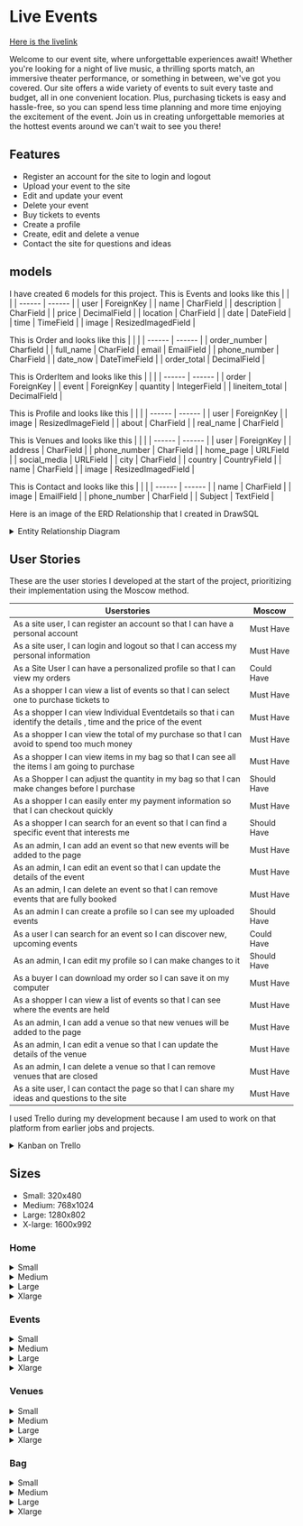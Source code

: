 # Live Events

[Here is the livelink](https://live-events-9e71b07dd75e.herokuapp.com/)

Welcome to our event site, where unforgettable experiences await! Whether you're looking for a night of live music, a thrilling sports match, an immersive theater performance, or something in between, we've got you covered. Our site offers a wide variety of events to suit every taste and budget, all in one convenient location. Plus, purchasing tickets is easy and hassle-free, so you can spend less time planning and more time enjoying the excitement of the event. Join us in creating unforgettable memories at the hottest events around we can't wait to see you there!

## Features

- Register an account for the site to login and logout
- Upload your event to the site
- Edit and update your event
- Delete your event
- Buy tickets to events
- Create a profile
- Create, edit and delete a venue
- Contact the site for questions and ideas

## models

I have created 6 models for this project. This is Events and looks like this
| | |
| ------ | ------ |
| user | ForeignKey |
| name | CharField |
| description | CharField |
| price | DecimalField |
| location | CharField |
| date | DateField |
| time | TimeField |
| image | ResizedImagedField |

This is Order and looks like this
| | |
| ------ | ------ |
| order_number | Charfield |
| full_name | CharField
| email | EmailField |
| phone_number | CharField |
| date_now | DateTimeField |
| order_total | DecimalField |

This is OrderItem and looks like this
| | |
| ------ | ------ |
| order | ForeignKey |
| event | ForeignKey
| quantity | IntegerField |
| lineitem_total | DecimalField |

This is Profile and looks like this
| | |
| ------ | ------ |
| user | ForeignKey |
| image | ResizedImageField |
| about | CharField |
| real_name | CharField |

This is Venues and looks like this
| | |
| ------ | ------ |
| user | ForeignKey |
| address | CharField |
| phone_number | CharField |
| home_page | URLField |
| social_media | URLField |
| city | CharField |
| country | CountryField |
| name | CharField |
| image | ResizedImagedField |

This is Contact and looks like this
| | |
| ------ | ------ |
| name | CharField |
| image | EmailField |
| phone_number | CharField |
| Subject | TextField |

Here is an image of the ERD Relationship that I created in DrawSQL

<details>
  <summary>Entity Relationship Diagram</summary>
  <img src="pictures/drawSQL.png" alt="Image description">
</details>

## User Stories

These are the user stories I developed at the start of the project, prioritizing their implementation using the Moscow method.

| Userstories                                                                                                          | Moscow      |
| -------------------------------------------------------------------------------------------------------------------- | ----------- |
| As a site user, I can register an account so that I can have a personal account                                      | Must Have   |
| As a site user, I can login and logout so that I can access my personal information                                  | Must Have   |
| As a Site User I can have a personalized profile so that I can view my orders                                        | Could Have  |
| As a shopper I can view a list of events so that I can select one to purchase tickets to                             | Must Have   |
| As a shopper I can view Individual Eventdetails so that i can identify the details , time and the price of the event | Must Have   |
| As a shopper I can view the total of my purchase so that I can avoid to spend too much money                         | Must Have   |
| As a shopper I can view items in my bag so that I can see all the items I am going to purchase                       | Must Have   |
| As a Shopper I can adjust the quantity in my bag so that I can make changes before I purchase                        | Should Have |
| As a shopper I can easily enter my payment information so that I can checkout quickly                                | Must Have   |
| As a shopper I can search for an event so that I can find a specific event that interests me                         | Should Have |
| As an admin, I can add an event so that new events will be added to the page                                         | Must Have   |
| As an admin, I can edit an event so that I can update the details of the event                                       | Must Have   |
| As an admin, I can delete an event so that I can remove events that are fully booked                                 | Must Have   |
| As an admin I can create a profile so I can see my uploaded events                                                   | Should Have |
| As a user I can search for an event so I can discover new, upcoming events                                           | Could Have  |
| As an admin, I can edit my profile so I can make changes to it                                                       | Should Have |
| As a buyer I can download my order so I can save it on my computer                                                   | Must Have   |
| As a shopper I can view a list of events so that I can see where the events are held | Must Have |
| As an admin, I can add a venue so that new venues will be added to the page | Must Have |
| As an admin, I can edit a venue so that I can update the details of the venue | Must Have |
| As an admin, I can delete a venue so that I can remove venues that are closed | Must Have |
| As a site user, I can contact the page so that I can share my ideas and questions to the site | Must Have |


I used Trello during my development because I am used to work on that platform from earlier jobs and projects.

<details>
  <summary>Kanban on Trello</summary>
  <img src="pictures/trello2.png" alt="Image description">
</details>

## Sizes

- Small: 320x480
- Medium: 768x1024
- Large: 1280x802
- X-large: 1600x992

### Home

<details>
  <summary>Small</summary>
  <img src="pictures/home_small_1.png" alt="Image description">
  <img src="pictures/home_small_2.png" alt="Image description">
  <img src="pictures/home_small_3.png" alt="Image description">
</details>

<details>
  <summary>Medium</summary>
  <img src="pictures/home_medium.png" alt="Image description">
</details>

<details>
  <summary>Large</summary>
  <img src="pictures/home_large.png" alt="Image description">
</details>

<details>
  <summary>Xlarge</summary>
  <img src="pictures/home_xlarge.png" alt="Image description">
</details>

### Events

<details>
  <summary>Small</summary>
  <img src="pictures/events_small_1.png" alt="Image description">
  <img src="pictures/events_small_2.png" alt="Image description">
</details>

<details>
  <summary>Medium</summary>
  <img src="pictures/events_medium_1.png" alt="Image description">
  <img src="pictures/events_medium_2.png" alt="Image description">
</details>

<details>
  <summary>Large</summary>
  <img src="pictures/events_large_1.png" alt="Image description">
  <img src="pictures/events_large_2.png" alt="Image description">
</details>

<details>
  <summary>Xlarge</summary>
  <img src="pictures/events_xlarge_1.png" alt="Image description">
  <img src="pictures/events_xlarge_2.png" alt="Image description">
</details>

### Venues

<details>
  <summary>Small</summary>
  <img src="pictures/venues_small_1.png" alt="Image description">
  <img src="pictures/venues_small_2.png" alt="Image description">
</details>

<details>
  <summary>Medium</summary>
  <img src="pictures/ven_med.png" alt="Image description">
</details>

<details>
  <summary>Large</summary>
  <img src="pictures/venues_large.png" alt="Image description">
</details>

<details>
  <summary>Xlarge</summary>
  <img src="pictures/venues_xlarge.png" alt="Image description">

</details>

### Bag 

<details>
  <summary>Small</summary>
  <img src="pictures/bag_small1.png" alt="Image description">
  <img src="pictures/bag_small2.png" alt="Image description">
  <img src="pictures/bag_small3.png" alt="Image description">
</details>

<details>
  <summary>Medium</summary>
  <img src="pictures/bag_medium1.png" alt="Image description">
  <img src="pictures/bag_medium2.png" alt="Image description">
</details>

<details>
  <summary>Large</summary>
  <img src="pictures/bag_large.png" alt="Image description">
</details>

<details>
  <summary>Xlarge</summary>
  <img src="pictures/bag_xlarge.png" alt="Image description">

### Empty Bag

<details>
  <summary>Small</summary>
  <img src="pictures/bag_empty_small.png" alt="Image description">
</details>

<details>
  <summary>Medium</summary>
  <img src="pictures/bag_empty_medium.png" alt="Image description">
</details>

<details>
  <summary>Large</summary>
  <img src="pictures/bag_empty_large.png" alt="Image description">
</details>

<details>
  <summary>Xlarge</summary>
  <img src="pictures/bag_empty_xlarge.png" alt="Image description">

###  Gallery

<details>
  <summary>Small</summary>
  <img src="pictures/gallery_small1.png" alt="Image description">
  <img src="pictures/gallery_small2.png" alt="Image description">
</details>

<details>
  <summary>Medium</summary>
  <img src="pictures/gallery_medium1.png" alt="Image description">
  <img src="pictures/gallery_medium2.png" alt="Image description">
</details>

<details>
  <summary>Large</summary>
  <img src="pictures/gallery_large1.png" alt="Image description">
  <img src="pictures/gallery_large2.png" alt="Image description">
</details>

<details>
  <summary>Xlarge</summary>
  <img src="pictures/gallery_xlarge1.png" alt="Image description">
  <img src="pictures/gallery_xlarge2.png" alt="Image description">

### Subscribe

<details>
  <summary>Small</summary>
  <img src="pictures/subscribe_small.png" alt="Image description">
  </details>

  <details>
  <summary>Medium</summary>
  <img src="pictures/subscribe_medium.png" alt="Image description">
  </details>


  <details>
  <summary>Large</summary>
  <img src="pictures/subscribe_large.png" alt="Image description">
  </details>

<details>
  <summary>Xlarge</summary>
  <img src="pictures/subscribe_xlarge.png" alt="Image description">
  </details>

### Login

<details>
  <summary>Small</summary>
  <img src="pictures/login_small.png" alt="Image description">
  </details>

  <details>
  <summary>Medium</summary>
  <img src="pictures/login_medium.png" alt="Image description">
  </details>

  <details>
  <summary>Large</summary>
  <img src="pictures/login_large.png" alt="Image description">
  </details>

<details>
  <summary>Xlarge</summary>
  <img src="pictures/login_xlarge.png" alt="Image description">
  </details>

### Logout

<details>
  <summary>Small</summary>
  <img src="pictures/signout_small.png" alt="Image description">
  </details>

  <details>
  <summary>Medium</summary>
  <img src="pictures/signout_medium.png" alt="Image description">
  </details>

  <details>
  <summary>Large</summary>
  <img src="pictures/signout_large.png" alt="Image description">
  </details>

<details>
  <summary>Xlarge</summary>
  <img src="pictures/signout_xlarge.png" alt="Image description">
  </details>

### Signup

<details>
  <summary>Small</summary>
  <img src="pictures/signup_small1.png" alt="Image description">
    <img src="pictures/signup_small2z.png" alt="Image description">
  </details>

  <details>
  <summary>Medium</summary>
  <img src="pictures/signup_medium.png" alt="Image description">
  </details>

  <details>
  <summary>Large</summary>
  <img src="pictures/signup_large.png" alt="Image description">
  </details>

<details>
  <summary>Xlarge</summary>
  <img src="pictures/signup_xlarge.png" alt="Image description">
  </details>
  
### Profile

<details>
  <summary>Small</summary>
  <img src="pictures/profile_small_1.png" alt="Image description">
    <img src="pictures/profile_small_2.png" alt="Image description">
  </details>

  <details>
  <summary>Medium</summary>
  <img src="pictures/profile_medium.png" alt="Image description">
  </details>

  <details>
  <summary>Large</summary>
  <img src="pictures/profile_large.png" alt="Image description">
  </details>

<details>
  <summary>Xlarge</summary>
  <img src="pictures/profile_xlarge.png" alt="Image description">
  </details>

  ### Create Event

<details>
  <summary>Small</summary>
  <img src="pictures/create_event_small1.png" alt="Image description">
    <img src="pictures/create_event_small2z.png" alt="Image description">
  </details>

  <details>
  <summary>Medium</summary>
  <img src="pictures/create_event_medium.png" alt="Image description">
  </details>

  <details>
  <summary>Large</summary>
  <img src="pictures/create_event_large.png" alt="Image description">
  </details>

<details>
  <summary>Xlarge</summary>
  <img src="pictures/create_event_xlarge.png" alt="Image description">
  </details>

### Create Venue

<details>
  <summary>Small</summary>
  <img src="pictures/create_venue_small1.png" alt="Image description">
    <img src="pictures/create_venue_small2z.png" alt="Image description">
  </details>

  <details>
  <summary>Medium</summary>
  <img src="pictures/create_venue_medium.png" alt="Image description">
  </details>

  <details>
  <summary>Large</summary>
  <img src="pictures/create_venue_large.png" alt="Image description">
  </details>

<details>
  <summary>Xlarge</summary>
  <img src="pictures/create_venue_xlarge.png" alt="Image description">
  </details>
  
### Edit Event

<details>
  <summary>Small</summary>
  <img src="pictures/edit_event_small1.png" alt="Image description">
    <img src="pictures/edit_event_small2.png" alt="Image description">
  </details>

  <details>
  <summary>Medium</summary>
  <img src="pictures/edit_event_medium.png" alt="Image description">
  </details>

  <details>
  <summary>Large</summary>
  <img src="pictures/edit_event_large.png" alt="Image description">
  </details>

<details>
  <summary>Xlarge</summary>
  <img src="pictures/edit_event_xlarge.png" alt="Image description">
  </details>

### Edit Venue


<details>
  <summary>Small</summary>
  <img src="pictures/edit_venue_small1.png" alt="Image description">
    <img src="pictures/edit_venue_small2.png" alt="Image description">
  </details>

  <details>
  <summary>Medium</summary>
  <img src="pictures/edit_venue_medium.png" alt="Image description">
  </details>

  <details>
  <summary>Large</summary>
  <img src="pictures/edit_venue_large.png" alt="Image description">
  </details>

<details>
  <summary>Xlarge</summary>
  <img src="pictures/edit_venue_xlarge.png" alt="Image description">
  </details>
  
### Delete Event

<details>
  <summary>Small</summary>
  <img src="pictures/delete_event_small.png" alt="Image description">
  </details>

  <details>
  <summary>Medium</summary>
  <img src="pictures/delete_event_medium.png" alt="Image description">
  </details>

  <details>
  <summary>Large</summary>
  <img src="pictures/delete_event_large.png" alt="Image description">
  </details>

<details>
  <summary>Xlarge</summary>
  <img src="pictures/delete_event_xlarge.png" alt="Image description">
  </details>

### Delete Venue

<details>
  <summary>Small</summary>
  <img src="pictures/delete_venue_small.png" alt="Image description">
  </details>

  <details>
  <summary>Medium</summary>
  <img src="pictures/delete_venue_medium.png" alt="Image description">
  </details>

  <details>
  <summary>Large</summary>
  <img src="pictures/delete_venue_large.png" alt="Image description">
  </details>

<details>
  <summary>Xlarge</summary>
  <img src="pictures/delete_venue_xlarge.png" alt="Image description">
  </details>

### Event Detail

<details>
  <summary>Small</summary>
  <img src="pictures/event_detail_small1.png" alt="Image description">
  <img src="pictures/event_detail_small2.png" alt="Image description">
  </details>

  <details>
  <summary>Medium</summary>
  <img src="pictures/event_detail_medium.png" alt="Image description">
  </details>

  <details>
  <summary>Large</summary>
  <img src="pictures/event_detail_large_1.png" alt="Image description">
    <img src="pictures/event_detail_large2.png" alt="Image description">
  </details>

<details>
  <summary>Xlarge</summary>
 <img src="pictures/event_detail_xlarge1.png" alt="Image description">
  <img src="pictures/event_detail_xlarge2.png" alt="Image description">
  </details>

### Venue Detail

<details>
  <summary>Small</summary>
  <img src="pictures/venue_detail_small.png" alt="Image description">
  </details>

  <details>
  <summary>Medium</summary>
  <img src="pictures/venue_detail_medium.png" alt="Image description">
  </details>

  <details>
  <summary>Large</summary>
  <img src="pictures/venue_detail_large.png" alt="Image description">
  </details>

<details>
  <summary>Xlarge</summary>
  <img src="pictures/venue_detail_xlarge.png" alt="Image description">
  </details>

  ### Checkout

<details>
  <summary>Small</summary>
  <img src="pictures/checkout_small1.png" alt="Image description">
  <img src="pictures/checkout_small2.png" alt="Image description">
  </details>

  <details>
  <summary>Medium</summary>
  <img src="pictures/checkout_medium.png" alt="Image description">
  </details>

  <details>
  <summary>Large</summary>
  <img src="pictures/checkout_large.png" alt="Image description">
  </details>

<details>
  <summary>Xlarge</summary>
  <img src="pictures/checkout_xlarge.png" alt="Image description">
  </details>

  ### Checkout Success

<details>
  <summary>Small</summary>
  <img src="pictures/success_small.png" alt="Image description">
  </details>

  <details>
  <summary>Medium</summary>
  <img src="pictures/success_medium.png" alt="Image description">
  </details>

  <details>
  <summary>Large</summary>
  <img src="pictures/success_large.png" alt="Image description">
  </details>

<details>
  <summary>Xlarge</summary>
  <img src="pictures/success_xlarge.png" alt="Image description">
  </details>

  ### 404

<details>
  <summary>Small</summary>
  <img src="pictures/404_small.png" alt="Image description">
  </details>

  <details>
  <summary>Medium</summary>
  <img src="pictures/404_medium.png" alt="Image description">
  </details>

  <details>
  <summary>Large</summary>
  <img src="pictures/404_large.png" alt="Image description">
  </details>

<details>
  <summary>Xlarge</summary>
  <img src="pictures/404_xlarge.png" alt="Image description">
  </details>

## Design

- I have chosen to have a footer and a header available all the time because it is important for the visitor to be able to navigate easy all the time. I have chosen words on the header to easy describe what the links do and go to so the user easy can understand and icons for my socialmedia because the icons are well known and designed well.  
- For my homepage I have chosen to use images to describe what the page are for and I think the images are beautiful and fits well on my page. 
- The event/venue/bag pages uses card attributes for the items because it packages the information well and makes the layout easy to follow on both small and large screen sizes. 
- I have a minmal approach on my site because I want only the keywords and the information to be easy to see and understand. 
- My color is light blue/turqouise because I want to have a light visual on my site because that is what I like myself and I wanted to have a background that I personally have not seen before to make the page stand out compared to others.
- I chose a font that is easy to read, with a friendly and inviting shape, ensuring clarity and creating a visually appealing experience for visitors
  
## SEO

The purpose of my site is to provide small businesses with an easy way to publish their events and reach their target audience. To generate ideas and gauge the search volume and competition of keywords related to events, I used Google Autosearch and Wordtracker. After researching and analyzing the results, I selected the keywords that were most relevant to my site's purpose.

<details>
  <summary>Google</summary>
  <img src="pictures/google1.png" alt="Image description">
  <img src="pictures/google2.png" alt="Image description">
</details>

<details>
  <summary>Wordtracker</summary>
  <img src="pictures/cheap.png" alt="Image description">
  <img src="pictures/family.png" alt="Image description">
</details>

I decided to use these keywords beacuse they gave me good results and are related to what I want to contribute with on this site.

- Community events Events near me
- Nightlife events Family event
- Upcoming events
- Where to see local bands
- Find tickets for karaoke events
- Get tickets for local bar events
- Cheap event tickets online
- Community events and ticket sales
- local family events near me
- cheap easy event ticket online
- activities and events that parents and kids can enjoy together

This is how I implemented some of these keywords on my site.

<details>
<summary>Keywords</summary>
  <img src="pictures/homeseo2.png" alt="Image description">
  <img src="pictures/description.png" alt="Image description">
</details>

It's important to note that since the content on my site will vary depending on the events being showcased, SEO is an ongoing and continuous effort that requires responsiveness to adapting content to match what users are searching for.

### Marketing
I creates three different avatars so I could learn to know some of my target auddiences and approach them in a good way

#### Avatar 1 Young Professional/Student

  - Location: Lives in a small city
  - Age: 18-25
  - Career: Studies/Young Professional
  - Family: None
  - Motivation to buy: Wants to have fun times with friends
  - Buying concerns: Limited budget, needs to save money for events
- Media: Social Media, YouTube
- Approach: For this avatar, organic social media marketing would be effective. Focus on creating engaging content such as short videos and images showcasing your events. Advertise the event well in advance and offer packages like early bird tickets to incentivize early purchases. Utilize platforms like Facebook, Instagram, and YouTube to reach this audience.

#### Avatar 2 Wife with 2 kids
- Lives in a medium-sized city
- Age: 35-40
- Career: Teacher
- Family: Parents to kids who are 7-12 years old
- Motivation to buy: Wants to spend time and activities with their family
- Buying concerns: Limited budget due to family and household expenses
- Media: Instagram, News sites, Clothes sites, Facebook, Television
- Approach: Display marketing banners on relevant websites such as news sites and clothes sites, with a clear call to action. Target parents with engaging visuals and messaging that highlights the family-friendly nature of our events. Utilize platforms like Instagram, Facebook, and television advertising to reach this audience.

#### Avatar 3 Music Enthusiast
- Location: Lives in a large city
- Age: 55-60
- Career: Scrum Master in a tech company
- Family: Wife and adult kids
- Motivation to buy: Interested in music and has a collection of vinyl records
- Buying concerns: Picky about choices, seeks the best experiences
- Media: Facebook, News sites, Television
- Approach: Paid search marketing would be effective for this avatar. Create targeted ads that appear on platforms like Facebook and news sites, focusing on the music aspect of our events. Highlight unique experiences and the quality of the performances. Consider partnering with local record stores or music blogs to reach this audience.


### Facebook Page

<details>
  <summary>Facebook</summary>
  <img src="pictures/facebook1.png" alt="Image description">
  <img src="pictures/facebook2.png" alt="Image description">
  <img src="pictures/facebook3.png" alt="Image description">
</details>

### Subscribe

<details>
  <summary>Subscribe</summary>
  <img src="pictures/subscribe1.png" alt="Image description">
  <img src="pictures/subscribe2.png" alt="Image description">
</details>

I've included links to social media profiles such as Instagram, LinkedIn, and Twitter in the footer of my website. As many of the creators associated with the events I promote use social media as a means of self-promotion, I believe this addition contributes to the content, purpose, and marketing of my site.

## Validation

> PEP8 Validation Service was used to check the code for PEP8 requirements.
> All the code passes with no errors or warnings.

### Home

<details>
  <summary>urls.py</summary>
  <img src="pictures/homeurls.png" alt="Image description">
</details>

<details>
  <summary>views.py</summary>
  <img src="pictures/homeviews.png" alt="Image description">
</details>

### Events

<details>
  <summary>urls.py</summary>
  <img src="pictures/eventurls.png" alt="Image description">
</details>

<details>
  <summary>admin.py</summary>
  <img src="pictures/eventadmin.png" alt="Image description">
</details>

<details>
  <summary>forms.py</summary>
  <img src="pictures/eventforms.png" alt="Image description">
</details>

<details>
  <summary>models.py</summary>
  <img src="pictures/eventmodels.png" alt="Image description">
</details>

<details>
  <summary>views.py</summary>
  <img src="pictures/eventviews.png" alt="Image description">
</details>

### Bag

<details>
  <summary>urls.py</summary>
  <img src="pictures/bagurls.png" alt="Image description">
</details>

<details>
  <summary>views.py</summary>
  <img src="pictures/bagview.png" alt="Image description">
</details>

<details>
  <summary>context.py</summary>
  <img src="pictures/bagcontext.png" alt="Image description">
</details>

### Checkout

<details>
  <summary>urls.py</summary>
  <img src="pictures/checkouturls.png" alt="Image description">
</details>

<details>
  <summary>views.py</summary>
  <img src="pictures/checkoutviews.png" alt="Image description">
</details>

<details>
  <summary>models.py</summary>
  <img src="pictures/checkoutmodels.png" alt="Image description">
</details>

<details>
  <summary>forms.py</summary>
  <img src="pictures/checkoutforms.png" alt="Image description">
</details>

<details>
  <summary>admin.py</summary>
  <img src="pictures/checkoutadmin.png" alt="Image description">
</details>

<details>
  <summary>signals.py</summary>
  <img src="pictures/signals.png" alt="Image description">
</details>

### Profiles

<details>
  <summary>urls.py</summary>
  <img src="pictures/profilesurl.png" alt="Image description">
</details>

<details>
  <summary>views.py</summary>
  <img src="pictures/profilesview.png" alt="Image description">
</details>

<details>
  <summary>models.py</summary>
  <img src="pictures/profilemodels.png" alt="Image description">
</details>

<details>
  <summary>forms.py</summary>
  <img src="pictures/profileforms.png" alt="Image description">
</details>

<details>
  <summary>admin.py</summary>
  <img src="pictures/profileadmin.png" alt="Image description">
</details>

### Venues

<details>
  <summary>urls.py</summary>
  <img src="pictures/ven_url.png" alt="Image description">
</details>

<details>
  <summary>views.py</summary>
  <img src="pictures/ven_views.png" alt="Image description">
</details>

<details>
  <summary>models.py</summary>
  <img src="pictures/ven_model.png" alt="Image description">
</details>

<details>
  <summary>forms.py</summary>
  <img src="pictures/ven_form.png" alt="Image description">
</details>

### Contact

<details>
  <summary>urls.py</summary>
  <img src="pictures/con_url.png" alt="Image description">
</details>

<details>
  <summary>views.py</summary>
  <img src="pictures/con_views.png" alt="Image description">
</details>

<details>
  <summary>models.py</summary>
  <img src="pictures/con_model.png" alt="Image description">
</details>

<details>
  <summary>forms.py</summary>
  <img src="pictures/con_form.png" alt="Image description">
</details>

## Test

### Accounts

<details>
  <summary>Signup</summary>
  <img src="pictures/signup1.png" alt="Image description">
  <img src="pictures/signup2.png" alt="Image description">
</details>

<details>
  <summary>Login</summary>
  <img src="pictures/login1.png" alt="Image description">
  <img src="pictures/login2.png" alt="Image description">
</details>

<details>
  <summary>Sign Out</summary>
  <img src="pictures/signout.png" alt="Image description">
</details>

### Events

<details>
  <summary>Create Event</summary>
  <img src="pictures/create1.png" alt="Image description">
  <img src="pictures/create2.png" alt="Image description">
</details>

<details>
  <summary>Edit Event</summary>
  <img src="pictures/edit1.png" alt="Image description">
  <img src="pictures/edit2.png" alt="Image description">
</details>

<details>
  <summary>Delete Event</summary>
  <img src="pictures/delete1.png" alt="Image description">
  <img src="pictures/delete2.png" alt="Image description">
</details>

### Profile

<details>
  <summary>Edit Profile</summary>
  <img src="pictures/editp1.png" alt="Image description">
  <img src="pictures/editp2.png" alt="Image description">
  <img src="pictures/editp3.png" alt="Image description">
</details>

### Payment

<details>
  <summary>Payment</summary>
  <img src="pictures/pay1.png" alt="Image description">
  <img src="pictures/pay2.png" alt="Image description">
  <img src="pictures/pay3.png" alt="Image description">
  <img src="pictures/pay4.png" alt="Image description">
</details>

<details>
  <summary>Download</summary>
  <img src="pictures/download.png" alt="Image description">
</details>

### Venues

<details>
  <summary>Create</summary>
  <img src="pictures/create_venue.png" alt="Image description">
  <img src="pictures/create_venue_2.png" alt="Image description">
</details>

<details>
  <summary>Edit</summary>
  <img src="pictures/edit_venue.png" alt="Image description">
  <img src="pictures/edit_venue_2.png" alt="Image description">
  <img src="pictures/edit_venue_3.png" alt="Image description">
</details>

<details>
  <summary>Delete</summary>
  <img src="pictures/delete_venue_1.png" alt="Image description">
  <img src="pictures/delete_venue_2.png" alt="Image description">
  <img src="pictures/delete-venue_3.png" alt="Image description">
</details>

### Contact Form

<details>
  <summary>Contact us</summary>
  <img src="pictures/contact_1.png" alt="Image description">
  <img src="pictures/contact_2.png" alt="Image description">
</details>

### External links


<details>
  <summary>Linkedin</summary>
  <img src="pictures/linkedin_1.png" alt="Image description">
  <img src="pictures/linkedin_2.png" alt="Image description">
</details>


<details>
  <summary>Instagram</summary>
  <img src="pictures/instagram_1.png" alt="Image description">
  <img src="pictures/instagram_2.png" alt="Image description">
</details>

<details>
  <summary>Twitter/X</summary>
  <img src="pictures/twitter_1.png" alt="Image description">
  <img src="pictures/twitter_2.png" alt="Image description">
</details>


<details>
  <summary>Facebook</summary>
  <img src="pictures/facebook_1.png" alt="Image description">
  <img src="pictures/facebook_2.png" alt="Image description">
</details>

### Navigation links

<details>
  <summary>Home</summary>
  <img src="pictures/home_1.png" alt="Image description">
  <img src="pictures/home_2.png" alt="Image description">
</details>

<details>
  <summary>Events</summary>
  <img src="pictures/events_1.png" alt="Image description">
  <img src="pictures/events_2.png" alt="Image description">
</details>

<details>
  <summary>Bag</summary>
  <img src="pictures/bag_1.png" alt="Image description">
  <img src="pictures/bag_2.png" alt="Image description">
  <img src="pictures/bag_3.png" alt="Image description">
</details>

<details>
  <summary>Subscribe</summary>
  <img src="pictures/subscribe_1.png" alt="Image description">
  <img src="pictures/subscribe_2.png" alt="Image description">
</details>

<details>
  <summary>Venues</summary>
  <img src="pictures/venues_1.png" alt="Image description">
  <img src="pictures/venues_2.png" alt="Image description">
</details>

<details>
  <summary>Contact Us</summary>
  <img src="pictures/contact_us_1.png" alt="Image description">
  <img src="pictures/contact_us_2.png" alt="Image description">
</details>

<details>
  <summary>Profile</summary>
  <img src="pictures/profile_1.png" alt="Image description">
  <img src="pictures/profile_2.png" alt="Image description">
</details>

<details>
  <summary>New Event</summary>
  <img src="pictures/new_event_1.png" alt="Image description">
  <img src="pictures/new_event_2.png" alt="Image description">
</details>

<details>
  <summary>New venue</summary>
  <img src="pictures/new_venue_1.png" alt="Image description">
  <img src="pictures/new_venue_2.png" alt="Image description">
</details>

### Header

<details>
  <summary>Header when you are a superuser</summary>
  <img src="pictures/header_super.png" alt="Image description">
</details>

<details>
  <summary>Header when you are logged in</summary>
  <img src="pictures/header_login.png" alt="Image description">
</details>

<details>
  <summary>Header when you are logged out</summary>
  <img src="pictures/header_logout.png" alt="Image description">
</details>

### Security

<details>
  <summary>When you are logged out and try to go to the create page for events and venues</summary>
  <img src="pictures/try_event_1.png" alt="Image description">
  <img src="pictures/try_event_2.png" alt="Image description">
  <img src="pictures/try_venue_1.png" alt="Image description">
  <img src="pictures/try_venue_2.png" alt="Image description">
</details>

<details>
  <summary>When you are logged out and try to go to the edit page for events and venues</summary>
  <img src="pictures/try_edit_event_1.png" alt="Image description">
  <img src="pictures/try_edit_event_2.png" alt="Image description">
  <img src="pictures/try_edit_venue_1.png" alt="Image description">
  <img src="pictures/try_edit_venue_2.png" alt="Image description">
</details>


<details>
  <summary>When you are logged out and try to go to the delete page for events and venues</summary>
  <img src="pictures/try_delete_event_1.png" alt="Image description">
  <img src="pictures/try_delete_event_2.png" alt="Image description">
  <img src="pictures/try_delete_venue_1.png" alt="Image description">
  <img src="pictures/try_delete_venue_2.png" alt="Image description">
</details>

<details>
  <summary>When you are write something that is not a correct url you get redirected to a 404 page</summary>
  <img src="pictures/404.png" alt="Image description">

</details>

## Validation 2

> Lighthouse to check quality and performance of the page.

<details>
  <summary>Lighthouse</summary>
  <img src="pictures/ligthouseh.png" alt="Image description">
  <img src="pictures/lighthousee.png" alt="Image description">
  <img src="pictures/lighthouseed.png" alt="Image description">
  <img src="pictures/lighthousec.png" alt="Image description">
  <img src="pictures/lighthousep.png" alt="Image description">
</details>

> Html Validator was used to check the code for html.
> All the code passes with no errors or warnings except for 2 warnings.
> The type attribute is not neccessary in a script tag
> An alt tag is missing when you choose a flag because of django countries

<details>
  <summary>home</summary>
  <img src="pictures/home-html.png" alt="Image description">
</details>

<details>
  <summary>Events</summary>
  <img src="pictures/events-html.png" alt="Image description">
</details>

<details>
  <summary>Create Event</summary>
  <img src="pictures/add-event-html.png" alt="Image description">
</details>

<details>
  <summary>Edit Event</summary>
  <img src="pictures/edit-event-html.png" alt="Image description">
</details>

<details>
  <summary>Delete Event</summary>
  <img src="pictures/delete-event-html.png" alt="Image description">
</details>

<details>
  <summary>Event Detail</summary>
  <img src="pictures/event-detail-html.png" alt="Image description">
</details>

<details>
  <summary>Venues</summary>
  <img src="pictures/venue-html.png" alt="Image description">
</details>

<details>
  <summary>Create Venue</summary>
  <img src="pictures/add-venue-html.png" alt="Image description">
</details>

<details>
  <summary>Edit Venue</summary>
  <img src="pictures/edit-venue-html.png" alt="Image description">
</details>

<details>
  <summary>Delete Venue</summary>
  <img src="pictures/delete-venue-html.png" alt="Image description">
</details>

<details>
  <summary>Venue Detail</summary>
  <img src="pictures/venue-detail-html.png" alt="Image description">
</details>

<details>
  <summary>Bag</summary>
  <img src="pictures/bag-html.png" alt="Image description">
</details>

<details>
  <summary>Subscribe</summary>
  <img src="pictures/subscribe-html.png" alt="Image description">
</details>

<details>
  <summary>Contact Us</summary>
  <img src="pictures/contact-us-html.png" alt="Image description">
</details>

<details>
  <summary>Profile</summary>
  <img src="pictures/profile-html.png" alt="Image description">
</details>

<details>
  <summary>Login</summary>
  <img src="pictures/login-html.png" alt="Image description">
</details>

<details>
  <summary>Logout</summary>
  <img src="pictures/logout-html.png" alt="Image description">
</details>

<details>
  <summary>Sign Up</summary>
  <img src="pictures/signup-html.png" alt="Image description">
</details>

<details>
  <summary>Gallery</summary>
  <img src="pictures/galleryhtml.png" alt="Image description">
</details>

<details>
  <summary>checkout</summary>
  <img src="pictures/checkouthtml.png" alt="Image description">
</details>

<details>
  <summary>404</summary>
  <img src="pictures/404-html.png" alt="Image description">
</details>

> Css validator was used to check the code for my css.
> All the code passes with no errors or warnings.

<details>
  <summary>CSS</summary>
  <img src="pictures/css.png" alt="Image description">
</details>

## Tech

I used these libraries, frameworks and databases for this project

- Cloudinary
- GitHub
- Django AllAuth
- Pillow
- Psycopg2
- PostgreSQL
- Stripe
- Django: receiver
- Django: ResizedImageField
- Django: CountryField
- crispy_forms
- Django: User
- Django: post_save
- Heroku
- Code anywhere

## Features to make in The Future

- Save the users bought tickets to their profile
- A list of the pages profiles
- Categorys to the events
- A list of common venues
- A contactpage to contact the profiles
- Email the order and tickets to the buyers

## Deployment

- I have the repository for the page on github.com
- I set up all my secret keys in my env.py and put my env.py in my .gitignore to keep them hidden
- My secret keys include django_secretKey, database_url and cloudinary_url
- set up my debug in my env.py so that debug is true during production and false when it is live
- I freezed all my requirements before I added, commited and pushed everything on Github
- created an app on Heroku called Live Events
- Configured my Config vars on Heroku which includes Database_url, Cloudinary_url, Secret_key, Stripe_pk, Stripe_sk and a port of 8000
- Set up disablecollectstaic for my first Deployment
- Connect Heroku to my repository on github
- Deployed my project manually

## Credits

> Here are some walkthroughs and videos that inspired and helped me with this project.

- [Django Recipe sharing](https://www.youtube.com/watch?v=LsU79aY79UA&list=PLXuTq6OsqZjbCSfiLNb2f1FOs8viArjWy&index=15)
- [Boutique Ado](https://www.youtube.com/watch?v=3gQazh-EIzY&embeds_referring_euri=https%3A%2F%2Flearn.codeinstitute.net%2F&embeds_referring_origin=https%3A%2F%2Flearn.codeinstitute.net&source_ve_path=NzY3NTg&feature=emb_yt_watermark)

> Here for the css and images

- [Bootstrap for the css](https://getbootstrap.com)
- [Pexels for the images](https://www.pexels.com/)
- [Google font for the fonts](https://fonts.google.com/)
- [Font Awesome for the icons](https://fontawesome.com/)
- [For my favicon](https://favicon.io/favicon-converter/)
